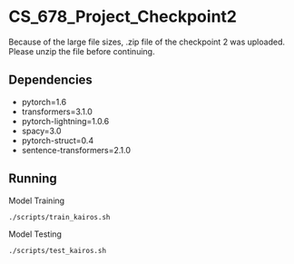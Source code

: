 # CS_678_Project_Checkpoint2
Because of the large file sizes, .zip file of the checkpoint 2 was uploaded. Please unzip the file before continuing.

## Dependencies 
- pytorch=1.6 
- transformers=3.1.0
- pytorch-lightning=1.0.6
- spacy=3.0
- pytorch-struct=0.4 
- sentence-transformers=2.1.0



## Running

Model Training

``./scripts/train_kairos.sh`` 

Model Testing

``./scripts/test_kairos.sh``

